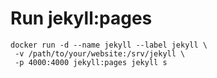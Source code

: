 # Run jekyll:pages

    docker run -d --name jekyll --label jekyll \
     -v /path/to/your/website:/srv/jekyll \
     -p 4000:4000 jekyll:pages jekyll s

